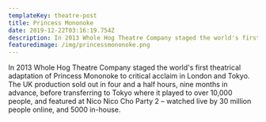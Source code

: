 ```yaml
---
templateKey: theatre-post
title: Princess Mononoke
date: 2019-12-22T03:16:19.754Z
description: In 2013 Whole Hog Theatre Company staged the world's first theatrical adaptation of Princess Mononoke to critical acclaim in London and Tokyo.
featuredimage: /img/princessmononoke.png
---
```

In 2013 Whole Hog Theatre Company staged the world's first theatrical adaptation of Princess Mononoke to critical acclaim in London and Tokyo. The UK production sold out in four and a half hours, nine months in advance, before transferring to Tokyo where it played to over 10,000 people, and featured at Nico Nico Cho Party 2 – watched live by 30 million people online, and 5000 in-house.
